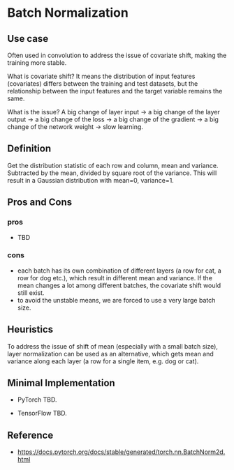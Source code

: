 # Batch Normalization

## Use case
Often used in convolution to address the issue of covariate shift, making the training more stable.

What is covariate shift? It means the distribution of input features (covariates) differs between the training and test datasets, but the relationship between the input features and the target variable remains the same.

What is the issue? A big change of layer input -> a big change of the layer output -> a big change of the loss -> a big change of the gradient -> a big change of the network weight -> slow learning.

## Definition
Get the distribution statistic of each row and column, mean and variance. Subtracted by the mean, divided by square root of the variance. This will result in a Gaussian distribution with mean=0, variance=1. 

## Pros and Cons
### pros
* TBD 

### cons
* each batch has its own combination of different layers (a row for cat, a row for dog etc.), which result in different mean and variance. If the mean changes a lot among different batches, the covariate shift would still exist.
* to avoid the unstable means, we are forced to use a very large batch size.


## Heuristics
To address the issue of shift of mean (especially with a small batch size), layer normalization can be used as an alternative, which gets mean and variance along each layer (a row for a single item, e.g. dog or cat).

## Minimal Implementation
* PyTorch
TBD.

* TensorFlow
TBD.

## Reference
* https://docs.pytorch.org/docs/stable/generated/torch.nn.BatchNorm2d.html
